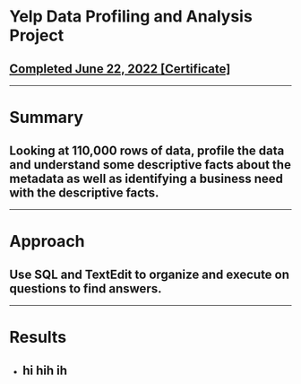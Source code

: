 # **Yelp Data Profiling and Analysis Project**
## [Completed June 22, 2022 [Certificate]](https://coursera.org/share/896dfda3ba0e82be911e290f31f92d8f)

---

# **Summary**

## Looking at 110,000 rows of data, profile the data and understand some descriptive facts about the metadata as well as identifying a business need with the descriptive facts.



---

# **Approach**

## Use SQL and TextEdit to organize and execute on questions to find answers.



---

# **Results**

* ## hi hih ih  







